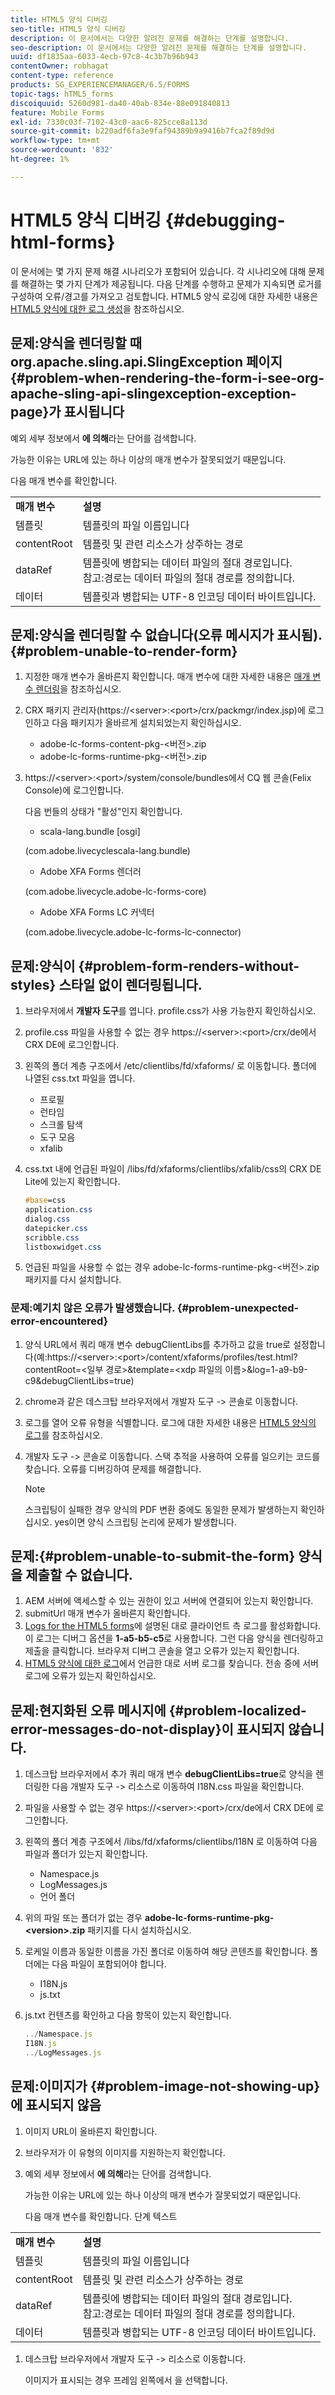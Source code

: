 ```yaml
---
title: HTML5 양식 디버깅
seo-title: HTML5 양식 디버깅
description: 이 문서에서는 다양한 알려진 문제를 해결하는 단계를 설명합니다.
seo-description: 이 문서에서는 다양한 알려진 문제를 해결하는 단계를 설명합니다.
uuid: df1835aa-6033-4ecb-97c8-4c3b7b96b943
contentOwner: robhagat
content-type: reference
products: SG_EXPERIENCEMANAGER/6.5/FORMS
topic-tags: hTML5_forms
discoiquuid: 5260d981-da40-40ab-834e-88e091840813
feature: Mobile Forms
exl-id: 7330c03f-7102-43c0-aac6-825cce8a113d
source-git-commit: b220adf6fa3e9faf94389b9a9416b7fca2f89d9d
workflow-type: tm+mt
source-wordcount: '832'
ht-degree: 1%

---
```


# HTML5 양식 디버깅 {#debugging-html-forms}

이 문서에는 몇 가지 문제 해결 시나리오가 포함되어 있습니다. 각 시나리오에 대해 문제를 해결하는 몇 가지 단계가 제공됩니다. 다음 단계를 수행하고 문제가 지속되면 로거를 구성하여 오류/경고를 가져오고 검토합니다. HTML5 양식 로깅에 대한 자세한 내용은 [HTML5 양식에 대한 로그 생성](/help/forms/using/enable-logs.md)을 참조하십시오.

## 문제:양식을 렌더링할 때 org.apache.sling.api.SlingException 페이지 {#problem-when-rendering-the-form-i-see-org-apache-sling-api-slingexception-exception-page}가 표시됩니다

예외 세부 정보에서 **에 의해**&#x200B;라는 단어를 검색합니다.

가능한 이유는 URL에 있는 하나 이상의 매개 변수가 잘못되었기 때문입니다.

다음 매개 변수를 확인합니다.

<table>
 <tbody>
  <tr>
   <td><strong>매개 변수</strong></td>
   <td><strong>설명</strong></td>
  </tr>
  <tr>
   <td>템플릿</td>
   <td>템플릿의 파일 이름입니다</td>
  </tr>
  <tr>
   <td>contentRoot</td>
   <td>템플릿 및 관련 리소스가 상주하는 경로</td>
  </tr>
  <tr>
   <td>dataRef</td>
   <td>템플릿에 병합되는 데이터 파일의 절대 경로입니다.<br /> 참고:경로는 데이터 파일의 절대 경로를 정의합니다.</td>
  </tr>
  <tr>
   <td>데이터</td>
   <td>템플릿과 병합되는 UTF-8 인코딩 데이터 바이트입니다.</td>
  </tr>
 </tbody>
</table>

## 문제:양식을 렌더링할 수 없습니다(오류 메시지가 표시됨). {#problem-unable-to-render-form}

1. 지정한 매개 변수가 올바른지 확인합니다. 매개 변수에 대한 자세한 내용은 [매개 변수 렌더링](#problem-when-rendering-the-form-i-see-org-apache-sling-api-slingexception-exception-page)을 참조하십시오.
1. CRX 패키지 관리자(https://&lt;server>:&lt;port>/crx/packmgr/index.jsp)에 로그인하고 다음 패키지가 올바르게 설치되었는지 확인하십시오.

   * adobe-lc-forms-content-pkg-&lt;버전>.zip
   * adobe-lc-forms-runtime-pkg-&lt;버전>.zip

1. https://&lt;server>:&lt;port>/system/console/bundles에서 CQ 웹 콘솔(Felix Console)에 로그인합니다.

   다음 번들의 상태가 &quot;활성&quot;인지 확인합니다.

   * scala-lang.bundle [osgi]

   (com.adobe.livecyclescala-lang.bundle)

   * Adobe XFA Forms 렌더러

   (com.adobe.livecycle.adobe-lc-forms-core)

   * Adobe XFA Forms LC 커넥터

   (com.adobe.livecycle.adobe-lc-forms-lc-connector)

## 문제:양식이 {#problem-form-renders-without-styles} 스타일 없이 렌더링됩니다.

1. 브라우저에서 **개발자 도구**&#x200B;를 엽니다. profile.css가 사용 가능한지 확인하십시오.
1. profile.css 파일을 사용할 수 없는 경우 https://&lt;server>:&lt;port>/crx/de에서 CRX DE에 로그인합니다.
1. 왼쪽의 폴더 계층 구조에서 /etc/clientlibs/fd/xfaforms/ 로 이동합니다. 폴더에 나열된 css.txt 파일을 엽니다.

   * 프로필
   * 런타임
   * 스크롤 탐색
   * 도구 모음
   * xfalib

1. css.txt 내에 언급된 파일이 /libs/fd/xfaforms/clientlibs/xfalib/css의 CRX DE Lite에 있는지 확인합니다.

   ```css
   #base=css
   application.css
   dialog.css
   datepicker.css
   scribble.css
   listboxwidget.css
   ```

1. 언급된 파일을 사용할 수 없는 경우 adobe-lc-forms-runtime-pkg-&lt;버전>.zip 패키지를 다시 설치합니다.

### 문제:예기치 않은 오류가 발생했습니다. {#problem-unexpected-error-encountered}

1. 양식 URL에서 쿼리 매개 변수 debugClientLibs를 추가하고 값을 true로 설정합니다(예:https://&lt;server>:&lt;port>/content/xfaforms/profiles/test.html?contentRoot=&lt;일부 경로>&amp;template=&lt;xdp 파일의 이름>&amp;log=1-a9-b9-c9&amp;debugClientLibs=true)
1. chrome과 같은 데스크탑 브라우저에서 개발자 도구 -> 콘솔로 이동합니다.
1. 로그를 열어 오류 유형을 식별합니다. 로그에 대한 자세한 내용은 [HTML5 양식의 로그](/help/forms/using/enable-logs.md)를 참조하십시오.
1. 개발자 도구 -> 콘솔로 이동합니다. 스택 추적을 사용하여 오류를 일으키는 코드를 찾습니다. 오류를 디버깅하여 문제를 해결합니다.

   >[!NOTE]
   >
   >스크립팅이 실패한 경우 양식의 PDF 변환 중에도 동일한 문제가 발생하는지 확인하십시오. yes이면 양식 스크립팅 논리에 문제가 발생합니다.

## 문제:{#problem-unable-to-submit-the-form} 양식을 제출할 수 없습니다.

1. AEM 서버에 액세스할 수 있는 권한이 있고 서버에 연결되어 있는지 확인합니다.
1. submitUrl 매개 변수가 올바른지 확인합니다.
1. [Logs for the HTML5 forms](/help/forms/using/enable-logs.md)에 설명된 대로 클라이언트 측 로그를 활성화합니다. 이 로그는 디버그 옵션을 **1-a5-b5-c5**&#x200B;로 사용합니다. 그런 다음 양식을 렌더링하고 제출을 클릭합니다. 브라우저 디버그 콘솔을 열고 오류가 있는지 확인합니다.
1. [HTML5 양식에 대한 로그](/help/forms/using/enable-logs.md)에서 언급한 대로 서버 로그를 찾습니다. 전송 중에 서버 로그에 오류가 있는지 확인하십시오.

## 문제:현지화된 오류 메시지에 {#problem-localized-error-messages-do-not-display}이 표시되지 않습니다.

1. 데스크탑 브라우저에서 추가 쿼리 매개 변수 **debugClientLibs=true**&#x200B;로 양식을 렌더링한 다음 개발자 도구 -> 리소스로 이동하여 I18N.css 파일을 확인합니다.
1. 파일을 사용할 수 없는 경우 https://&lt;server>:&lt;port>/crx/de에서 CRX DE에 로그인합니다.
1. 왼쪽의 폴더 계층 구조에서 /libs/fd/xfaforms/clientlibs/I18N 로 이동하여 다음 파일과 폴더가 있는지 확인합니다.

   * Namespace.js
   * LogMessages.js
   * 언어 폴더

1. 위의 파일 또는 폴더가 없는 경우 **adobe-lc-forms-runtime-pkg-&lt;version>.zip** 패키지를 다시 설치하십시오.
1. 로케일 이름과 동일한 이름을 가진 폴더로 이동하여 해당 콘텐츠를 확인합니다. 폴더에는 다음 파일이 포함되어야 합니다.

   * I18N.js
   * js.txt

1. js.txt 컨텐츠를 확인하고 다음 항목이 있는지 확인합니다.

   ```javascript
   ../Namespace.js
   I18N.js
   ../LogMessages.js
   ```

## 문제:이미지가 {#problem-image-not-showing-up}에 표시되지 않음

1. 이미지 URL이 올바른지 확인합니다.
1. 브라우저가 이 유형의 이미지를 지원하는지 확인합니다.
1. 예외 세부 정보에서 **에 의해**&#x200B;라는 단어를 검색합니다.

   가능한 이유는 URL에 있는 하나 이상의 매개 변수가 잘못되었기 때문입니다.

   다음 매개 변수를 확인합니다.
단계 텍스트

<table>
 <tbody>
  <tr>
   <td><strong>매개 변수</strong></td>
   <td><strong>설명</strong></td>
  </tr>
  <tr>
   <td>템플릿</td>
   <td>템플릿의 파일 이름입니다</td>
  </tr>
  <tr>
   <td>contentRoot</td>
   <td>템플릿 및 관련 리소스가 상주하는 경로</td>
  </tr>
  <tr>
   <td>dataRef</td>
   <td>템플릿에 병합되는 데이터 파일의 절대 경로입니다.<br /> 참고:경로는 데이터 파일의 절대 경로를 정의합니다.</td>
  </tr>
  <tr>
   <td>데이터</td>
   <td>템플릿과 병합되는 UTF-8 인코딩 데이터 바이트입니다.</td>
  </tr>
 </tbody>
</table>

1. 데스크탑 브라우저에서 개발자 도구 -> 리소스로 이동합니다.

   이미지가 표시되는 경우 프레임 왼쪽에서 을 선택합니다.
